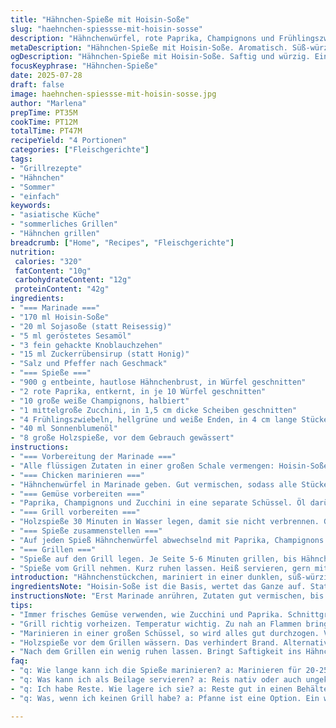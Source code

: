 ```yaml
---
title: "Hähnchen-Spieße mit Hoisin-Soße"
slug: "haehnchen-spiessse-mit-hoisin-sosse"
description: "Hähnchenwürfel, rote Paprika, Champignons und Frühlingszwiebeln auf Holzspießen, mariniert in einer würzigen Hoisin-Soße mit Reisessig und geröstetem Sesamöl. Gegrillt bei mittlerer Hitze, bis das Fleisch durch ist. Zutaten variieren um 30 Prozent; Sojasoße ersetzt Reisessig, Zuckerrübensirup ersetzt Honig. Gemüse um Zucchini erweitert. Zubereitungszeit und Grillzeit leicht angepasst."
metaDescription: "Hähnchen-Spieße mit Hoisin-Soße. Aromatisch. Süß-würzig. Einfach zubereiten. Ideal für Grillabende. Mit Gemüse und einem Hauch Asien."
ogDescription: "Hähnchen-Spieße mit Hoisin-Soße. Saftig und würzig. Einfache Zubereitung. Perfekt für dein nächstes Grillfest. Mit knackigem Gemüse."
focusKeyphrase: "Hähnchen-Spieße"
date: 2025-07-28
draft: false
image: haehnchen-spiessse-mit-hoisin-sosse.jpg
author: "Marlena"
prepTime: PT35M
cookTime: PT12M
totalTime: PT47M
recipeYield: "4 Portionen"
categories: ["Fleischgerichte"]
tags:
- "Grillrezepte"
- "Hähnchen"
- "Sommer"
- "einfach"
keywords:
- "asiatische Küche"
- "sommerliches Grillen"
- "Hähnchen grillen"
breadcrumb: ["Home", "Recipes", "Fleischgerichte"]
nutrition: 
 calories: "320"
 fatContent: "10g"
 carbohydrateContent: "12g"
 proteinContent: "42g"
ingredients:
- "=== Marinade ==="
- "170 ml Hoisin-Soße"
- "20 ml Sojasoße (statt Reisessig)"
- "5 ml geröstetes Sesamöl"
- "3 fein gehackte Knoblauchzehen"
- "15 ml Zuckerrübensirup (statt Honig)"
- "Salz und Pfeffer nach Geschmack"
- "=== Spieße ==="
- "900 g entbeinte, hautlose Hähnchenbrust, in Würfel geschnitten"
- "2 rote Paprika, entkernt, in je 10 Würfel geschnitten"
- "10 große weiße Champignons, halbiert"
- "1 mittelgroße Zucchini, in 1,5 cm dicke Scheiben geschnitten"
- "4 Frühlingszwiebeln, hellgrüne und weiße Enden, in 4 cm lange Stücke geschnitten"
- "40 ml Sonnenblumenöl"
- "8 große Holzspieße, vor dem Gebrauch gewässert"
instructions:
- "=== Vorbereitung der Marinade ==="
- "Alle flüssigen Zutaten in einer großen Schale vermengen: Hoisin-Soße, Sojasoße, Sesamöl, Zuckerrübensirup. Knoblauch unterrühren. Mit Salz und Pfeffer abschmecken. Nicht zu stark salzen wegen Sojasoße."
- "=== Chicken marinieren ==="
- "Hähnchenwürfel in Marinade geben. Gut vermischen, sodass alle Stücke bedeckt sind. Abdecken und 20-25 Minuten bei Zimmertemperatur ziehen lassen. Nicht zu lange, sonst wird das Fleisch zu weich."
- "=== Gemüse vorbereiten ==="
- "Paprika, Champignons und Zucchini in eine separate Schüssel. Öl darüberträufeln. Würzen mit Salz und Pfeffer. Locker vermengen, damit Gemüse leicht ölbenetzt ist."
- "=== Grill vorbereiten ==="
- "Holzspieße 30 Minuten in Wasser legen, damit sie nicht verbrennen. Grill auf mittlere Hitze vorheizen. Rost mit Öl einpinseln, damit nichts kleben bleibt."
- "=== Spieße zusammenstellen ==="
- "Auf jeden Spieß Hähnchenwürfel abwechselnd mit Paprika, Champignons und Zucchini stecken. Frühlingszwiebeln jeweils an den Enden der Spieße stecken, sorgen für Stabilität und schützen Holz vor Feuer."
- "=== Grillen ==="
- "Spieße auf den Grill legen. Je Seite 5-6 Minuten grillen, bis Hähnchen vollständig durchgegart ist und Gemüse leicht gebräunt. Dabei öfter wenden. Nicht zu nah an die Glut legen, sonst wird außen schwarz, innen roh."
- "Spieße vom Grill nehmen. Kurz ruhen lassen. Heiß servieren, gern mit Reis oder Salat."
introduction: "Hähnchenstückchen, mariniert in einer dunklen, süß-würzigen Soße. Knoblauch, Sesamöl, Hoisin. Von der Asienküche inspiriert. Spieße mit Paprika, Pilzen und Zucchini. Kein Aufwand mit komplizierten Zutaten. Einfach mischen, ab aufs Feuer. Grillzeit knapp 10 Minuten. Hähnchen bleibt saftig, Gemüse knackig. Einfache Kombination, doch mit Biss. Sesamöl gibt nussigen Unterton, Zuckerrübensirup statt Honig bringt leichte Karamellnote. Sojasoße ersetzt Reisessig für eine andere Tiefe. Mit Frühlingszwiebeln an den Enden – schützt Holz, gibt Aroma, kleine Extra. Würzig, rauchig, minimalistisch. Passt zu Reis, Salat oder pur. Schnell gemacht. Routine für den Sommer oder jede Grillpause. Einfach, schnell, anders. Kein Schnickschnack, nur Geschmack und Textur."
ingredientsNote: "Hoisin-Soße ist die Basis, wertet das Ganze auf. Statt Reisessig Sojasoße genommen – säuerlich wird dadurch nicht, eher herzhafter. Süße kommt vom Zuckerrübensirup, anders als Honig, dichter, karamellig. Knoblauch immer frisch hacken, nicht pressen, für bessere Textur. Sesamöl zwingend geröstet, sonst fehlt das Aroma. Gemüse variiert: Zucchini ergänzt Textur und Saftigkeit. Paprika rote Farbe, leicht süßlich, macht Biss. Frühlingszwiebeln stumpfen Verkokelung ab, Art natürlichen Flammschutz. Öl zum Marinieren – Sonnenblumenöl neutral, gut zum Grillen. Holzspieße nur gewässert, sonst brennen sie. Alles pragmatisch, keine Exoten. Friedliche Balance zwischen würzig, mild und frisch."
instructionsNote: "Erst Marinade anrühren, Zutaten gut vermischen, bis alles homogen ist. Hähnchen gleichmäßig darin wenden, nicht zu lange lassen – Fleisch bleibt zart und saftig. Gemüse separat vorbereiten, mit Öl abzupinseln verhindert Austrocknen. Spieße sorgfältig bestücken, Abwechslung in Farbe und Geschmack. Frühlingszwiebeln an Enden setzen, kluge Schutzmaßnahme gegen Feuer. Grill vorheizen auf mittlere Hitze, für 5-6 Minuten pro Seite garen, regelmäßig drehen. Nicht zu nah an Flammen, sonst außen schwarz, innen roh. Ruhezeit nach Grillen bringt Saftigkeit. Servierfertig sofort, passt auch kalt. Keine exotischen Methoden, keine Sondergeräte, alles simpel. Fokus auf Timing, Hitze, Zusammensetzung. Rauchen, Grillen, Einfachheit. Das Ganze nüchtern, pragmatisch, praktisch."
tips:
- "Immer frisches Gemüse verwenden, wie Zucchini und Paprika. Schnittgrößen gleichmäßig halten, damit alles gleichmäßig gart. Gewürze nicht übertreiben, Hoisin hat seine eigene Tiefe. Knoblauch fein hacken, damit Aromastoffe freigesetzt werden. Achtung, zu lange Marinieren macht Hähnchen matschig."
- "Grill richtig vorheizen. Temperatur wichtig. Zu nah an Flammen bringt schwarz und roh innen. Abwechslung in den Spießen bringt Farbe. Zucchini ist feucht, Paprika süß. Achte auf Abstände beim Grillen. Wende häufig für gleichmäßige Bräunung."
- "Marinieren in einer großen Schüssel, so wird alles gut durchzogen. Verwende die richtige Menge Hoisin. Zuckerrübensirup verleiht eine besondere Note. Gemüsestücke dürfen nicht zu klein sein, sonst fallen sie durch den Grillrost."
- "Holzspieße vor dem Grillen wässern. Das verhindert Brand. Alternativ, Metallspieße verwenden. Diese jedoch etwas ölen. Frühlingszwiebeln an den Enden geben eine Aromanote. Ideal, um hitzeempfindliche Holzspieße zu schützen. Achte auf Timing beim Grillen."
- "Nach dem Grillen ein wenig ruhen lassen. Bringt Saftigkeit ins Hähnchen. Reis passt sehr gut dazu. Salat als frische Beilage ist auch möglich. Eignet sich gut für Buffets. Übrigens, kalt sind die Spieße auch lecker."
faq:
- "q: Wie lange kann ich die Spieße marinieren? a: Marinieren für 20-25 Minuten. Zu lang macht das Hähnchen zart. Aber nicht matschig. Weniger ist mehr, wenn du frisch möchtest."
- "q: Was kann ich als Beilage servieren? a: Reis nativ oder auch ungekocht. Salat passt klasse dazu. Auch Knoblauchbrot könnte gehen. Variiere nach Lust und Laune."
- "q: Ich habe Reste. Wie lagere ich sie? a: Reste gut in einen Behälter geben. Kühlschrank hält sie frisch für zwei bis drei Tage. Alternativ auch einfrieren. Aber nach dem Auftauen nicht mehr grillen."
- "q: Was, wenn ich keinen Grill habe? a: Pfanne ist eine Option. Ein wenig Öl rein. Gutes Braten auch bei geringer Hitze. Es klappt auch im Ofen – Grillfunktion nutzen, aber kürzere Zeit."

---
```

